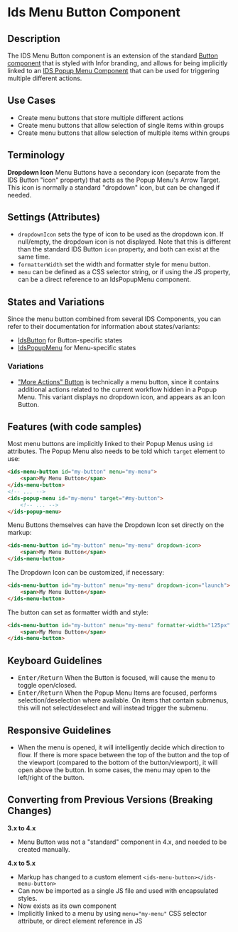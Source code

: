# Ids Menu Button Component

## Description

The IDS Menu Button component is an extension of the standard [Button component](../ids-button/README.md) that is styled with Infor branding, and allows for being implicitly linked to an [IDS Popup Menu Component](../ids-popup-menu/README.md) that can be used for triggering multiple different actions.

## Use Cases

- Create menu buttons that store multiple different actions
- Create menu buttons that allow selection of single items within groups
- Create menu buttons that allow selection of multiple items within groups

## Terminology

**Dropdown Icon** Menu Buttons have a secondary icon (separate from the IDS Button "icon" property) that acts as the Popup Menu's Arrow Target.  This icon is normally a standard "dropdown" icon, but can be changed if needed.

## Settings (Attributes)

- `dropdownIcon` sets the type of icon to be used as the dropdown icon.  If null/empty, the dropdown icon is not displayed.  Note that this is different than the standard IDS Button `icon` property, and both can exist at the same time.
- `formatterWidth` set the width and formatter style for menu button.
- `menu` can be defined as a CSS selector string, or if using the JS property, can be a direct reference to an IdsPopupMenu component.

## States and Variations

Since the menu button combined from several IDS Components, you can refer to their documentation for information about states/variants:

- [IdsButton](../ids-button/README.md) for Button-specific states
- [IdsPopupMenu](../ids-popup-menu/README.md) for Menu-specific states

### Variations

- ["More Actions" Button]() is technically a menu button, since it contains additional actions related to the current workflow hidden in a Popup Menu.  This variant displays no dropdown icon, and appears as an Icon Button.

## Features (with code samples)

Most menu buttons are implicitly linked to their Popup Menus using `id` attributes.  The Popup Menu also needs to be told which `target` element to use:

```html
<ids-menu-button id="my-button" menu="my-menu">
    <span>My Menu Button</span>
</ids-menu-button>
<!-- ... -->
<ids-popup-menu id="my-menu" target="#my-button">
    <!-- ... -->
</ids-popup-menu>
```

Menu Buttons themselves can have the Dropdown Icon set directly on the markup:

```html
<ids-menu-button id="my-button" menu="my-menu" dropdown-icon>
    <span>My Menu Button</span>
</ids-menu-button>
```

The Dropdown Icon can be customized, if necessary:

```html
<ids-menu-button id="my-button" menu="my-menu" dropdown-icon="launch">
    <span>My Menu Button</span>
</ids-menu-button>
```

The button can set as formatter width and style:

```html
<ids-menu-button id="my-button" menu="my-menu" formatter-width="125px" dropdown-icon>
    <span>My Menu Button</span>
</ids-menu-button>
```

## Keyboard Guidelines

- <kbd>Enter/Return</kbd> When the Button is focused, will cause the menu to toggle open/closed.
- <kbd>Enter/Return</kbd> When the Popup Menu Items are focused, performs selection/deselection where available.  On items that contain submenus, this will not select/deselect and will instead trigger the submenu.

## Responsive Guidelines

- When the menu is opened, it will intelligently decide which direction to flow.  If there is more space between the top of the button and the top of the viewport (compared to the bottom of the button/viewport), it will open above the button.  In some cases, the menu may open to the left/right of the button.

## Converting from Previous Versions (Breaking Changes)

**3.x to 4.x**
- Menu Button was not a "standard" component in 4.x, and needed to be created manually.

**4.x to 5.x**
- Markup has changed to a custom element `<ids-menu-button></ids-menu-button>`
- Can now be imported as a single JS file and used with encapsulated styles.
- Now exists as its own component
- Implicitly linked to a menu by using `menu="my-menu"` CSS selector attribute, or direct element reference in JS
